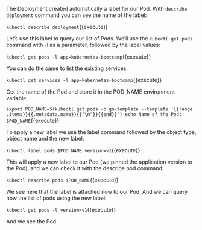 The Deployment created automatically a label for our Pod. With `describe deployment` command you can see the name of the label:

`kubectl describe deployment`{{execute}}

Let’s use this label to query our list of Pods. We’ll use the `kubectl get pods` command with -l as a parameter, followed by the label values:

`kubectl get pods -l app=kubernetes-bootcamp`{{execute}}

You can do the same to list the existing services:

`kubectl get services -l app=kubernetes-bootcamp`{{execute}}

Get the name of the Pod and store it in the POD_NAME environment variable:

`export POD_NAME=$(kubectl get pods -o go-template --template '{{range .items}}{{.metadata.name}}{{"\n"}}{{end}}')
echo Name of the Pod: $POD_NAME`{{execute}}

To apply a new label we use the label command followed by the object type, object name and the new label:

`kubectl label pods $POD_NAME version=v1`{{execute}}

This will apply a new label to our Pod (we pinned the application version to the Pod), and we can check it with the describe pod command:

`kubectl describe pods $POD_NAME`{{execute}}

We see here that the label is attached now to our Pod. And we can query now the list of pods using the new label:

`kubectl get pods -l version=v1`{{execute}}

And we see the Pod.
